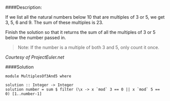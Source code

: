 ####Description:

If we list all the natural numbers below 10 that are multiples of 3 or 5, we get 3, 5, 6 and 9. The sum of these multiples is 23.

Finish the solution so that it returns the sum of all the multiples of 3 or 5 below the number passed in.

>Note: If the number is a multiple of both 3 and 5, only count it once.

*Courtesy of ProjectEuler.net*  

####Solution  

    module MultiplesOf3And5 where

    solution :: Integer -> Integer
    solution number = sum $ filter (\x -> x `mod` 3 == 0 || x `mod` 5 == 0) [1..number-1]
